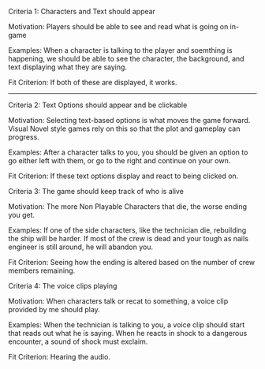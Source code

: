 Criteria 1: Characters and Text should appear
  
  Motivation: Players should be able to see and read what is going on in-game
  
  Examples: When a character is talking to the player and soemthing is happening, we should be able to see the       character, the background, and text displaying what they are saying.
  
  Fit Criterion: If both of these are displayed, it works.

________________________________________________________________
Criteria 2: Text Options should appear and be clickable
  
  Motivation: Selecting text-based options is what moves the game forward. Visual Novel style games rely on this     so that the plot and gameplay can progress.
  
  Examples: After a character talks to you, you should be given an option to go either left with them, or go to      the right and continue on your own.
  
  Fit Criterion: If these text options display and react to being clicked on.


Criteria 3: The game should keep track of who is alive
 
  Motivation: The more Non Playable Characters that die, the worse ending you get.
 
  Examples: If one of the side characters, like the technician die, rebuilding the ship will be harder. If most     of the crew is dead and your tough as nails engineer is still around, he will abandon you.
 
  Fit Criterion: Seeing how the ending is altered based on the number of crew members remaining.


Criteria 4: The voice clips playing
 
  Motivation: When characters talk or recat to something, a voice clip provided by me should play.
  
  Examples: When the technician is talking to you, a voice clip should start that reads out what he is saying.       When he reacts in shock to a dangerous encounter, a sound of shock must exclaim.
  
  Fit Criterion: Hearing the audio.
